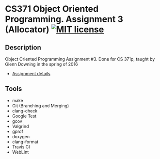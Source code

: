 # CS371 Object Oriented Programming. Assignment 3 (Allocator) [![MIT license](https://img.shields.io/badge/license-MIT-lightgrey.svg)](https://https://raw.githubusercontent.com/qirh/CS371-assignment1/master/LICENSE)

## Description
Object Oriented Programming Assignment #3. Done for CS 371p, taught by Glenn Downing in the spring of 2016

* [Assignment details](https://www.cs.utexas.edu/users/downing/cs371p/projects/Allocator.html)



## Tools
* make
* Git (Branching and Merging)
* clang-check
* Google Test
* gcov
* Valgrind
* gprof
* doxygen
* clang-format
* Travis CI
* WebLint
